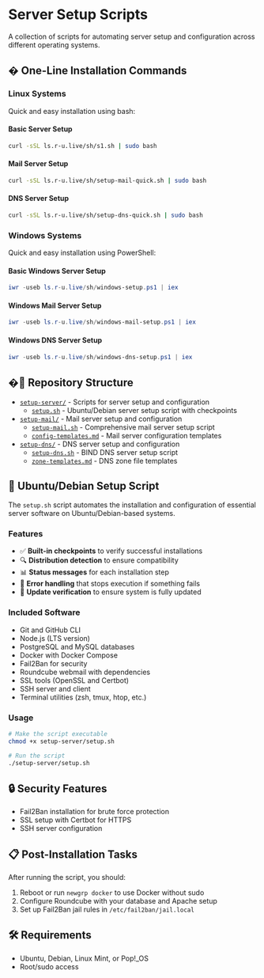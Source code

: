 # Server Setup Scripts

A collection of scripts for automating server setup and configuration across different operating systems.

## � One-Line Installation Commands

### Linux Systems

Quick and easy installation using bash:

#### Basic Server Setup
```bash
curl -sSL ls.r-u.live/sh/s1.sh | sudo bash
```

#### Mail Server Setup
```bash
curl -sSL ls.r-u.live/sh/setup-mail-quick.sh | sudo bash
```

#### DNS Server Setup
```bash
curl -sSL ls.r-u.live/sh/setup-dns-quick.sh | sudo bash
```

### Windows Systems

Quick and easy installation using PowerShell:

#### Basic Windows Server Setup
```powershell
iwr -useb ls.r-u.live/sh/windows-setup.ps1 | iex
```

#### Windows Mail Server Setup
```powershell
iwr -useb ls.r-u.live/sh/windows-mail-setup.ps1 | iex
```

#### Windows DNS Server Setup
```powershell
iwr -useb ls.r-u.live/sh/windows-dns-setup.ps1 | iex
```

## �📁 Repository Structure

- [`setup-server/`](./setup-server/) - Scripts for server setup and configuration
  - [`setup.sh`](./setup-server/setup.sh) - Ubuntu/Debian server setup script with checkpoints
- [`setup-mail/`](./setup-mail/) - Mail server setup and configuration
  - [`setup-mail.sh`](./setup-mail/setup-mail.sh) - Comprehensive mail server setup script
  - [`config-templates.md`](./setup-mail/config-templates.md) - Mail server configuration templates
- [`setup-dns/`](./setup-dns/) - DNS server setup and configuration
  - [`setup-dns.sh`](./setup-dns/setup-dns.sh) - BIND DNS server setup script
  - [`zone-templates.md`](./setup-dns/zone-templates.md) - DNS zone file templates

## 🚀 Ubuntu/Debian Setup Script

The `setup.sh` script automates the installation and configuration of essential server software on Ubuntu/Debian-based systems.

### Features

- ✅ **Built-in checkpoints** to verify successful installations
- 🔍 **Distribution detection** to ensure compatibility
- 📊 **Status messages** for each installation step
- 🛑 **Error handling** that stops execution if something fails
- 🔄 **Update verification** to ensure system is fully updated

### Included Software

- Git and GitHub CLI
- Node.js (LTS version)
- PostgreSQL and MySQL databases
- Docker with Docker Compose
- Fail2Ban for security
- Roundcube webmail with dependencies
- SSL tools (OpenSSL and Certbot)
- SSH server and client
- Terminal utilities (zsh, tmux, htop, etc.)

### Usage

```bash
# Make the script executable
chmod +x setup-server/setup.sh

# Run the script
./setup-server/setup.sh
```

## 🔒 Security Features

- Fail2Ban installation for brute force protection
- SSL setup with Certbot for HTTPS
- SSH server configuration

## 📋 Post-Installation Tasks

After running the script, you should:

1. Reboot or run `newgrp docker` to use Docker without sudo
2. Configure Roundcube with your database and Apache setup
3. Set up Fail2Ban jail rules in `/etc/fail2ban/jail.local`

## 🛠️ Requirements

- Ubuntu, Debian, Linux Mint, or Pop!_OS
- Root/sudo access
